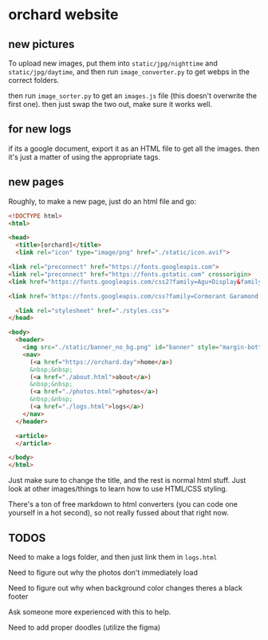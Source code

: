 # orchard website

## new pictures

To upload new images, put them into `static/jpg/nighttime` and `static/jpg/daytime`, and then run `image_converter.py` to get webps in the correct folders.

then run `image_sorter.py` to get an `images.js` file (this doesn't overwrite the first one). then just swap the two out, make sure it works well.

## for new logs

if its a google document, export it as an HTML file to get all the images. then it's just a matter of using the appropriate tags.

## new pages

Roughly, to make a new page, just do an html file and go:

```html
<!DOCTYPE html>
<html>

<head>
  <title>[orchard]</title>
  <link rel="icon" type="image/png" href="./static/icon.avif">

<link rel="preconnect" href="https://fonts.googleapis.com">
<link rel="preconnect" href="https://fonts.gstatic.com" crossorigin>
<link href="https://fonts.googleapis.com/css2?family=Agu+Display&family=Dokdo&family=Rubik:ital,wght@0,300..900;1,300..900&display=swap" rel="stylesheet">

<link href='https://fonts.googleapis.com/css?family=Cormorant Garamond' rel='stylesheet'>

  <link rel="stylesheet" href="./styles.css">
</head>

<body>
  <header>
    <img src="./static/banner_no_bg.png" id="banner" style="margin-bottom: 20px;" />
    <nav>
      (<a href="https://orchard.day">home</a>)
      &nbsp;&nbsp;
      (<a href="./about.html">about</a>)
      &nbsp;&nbsp;
      (<a href="./photos.html">photos</a>)
      &nbsp;&nbsp;
      (<a href="./logs.html">logs</a>)
    </nav>
  </header>

  <article>
  </article>

</body>
</html>
```

Just make sure to change the title, and the rest is normal html stuff. Just look at other images/things to learn how to use HTML/CSS styling. 

There's a ton of free markdown to html converters (you can code one yourself in a hot second), so not really fussed about that right now. 

## TODOS

Need to make a logs folder, and then just link them in `logs.html`

Need to figure out why the photos don't immediately load 

Need to figure out why when background color changes theres a black footer

Ask someone more experienced with this to help.

Need to add proper doodles (utilize the figma)